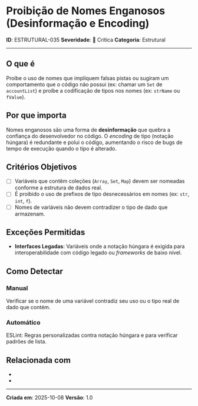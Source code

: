 # Proibição de Nomes Enganosos (Desinformação e Encoding)

**ID**: ESTRUTURAL-035
**Severidade**: 🔴 Crítica
**Categoria**: Estrutural

---

## O que é

Proíbe o uso de nomes que impliquem falsas pistas ou sugiram um comportamento que o código não possui (ex: chamar um `Set` de `accountList`) e proíbe a codificação de tipos nos nomes (ex: `strName` ou `fValue`).

## Por que importa

Nomes enganosos são uma forma de **desinformação** que quebra a confiança do desenvolvedor no código. O *encoding* de tipo (notação húngara) é redundante e polui o código, aumentando o risco de bugs de tempo de execução quando o tipo é alterado.

## Critérios Objetivos

- [ ] Variáveis que contêm coleções (`Array`, `Set`, `Map`) devem ser nomeadas conforme a estrutura de dados real.
- [ ] É proibido o uso de prefixos de tipo desnecessários em nomes (ex: `str`, `int`, `f`).
- [ ] Nomes de variáveis não devem contradizer o tipo de dado que armazenam.

## Exceções Permitidas

- **Interfaces Legadas**: Variáveis onde a notação húngara é exigida para interoperabilidade com código legado ou *frameworks* de baixo nível.

## Como Detectar

### Manual

Verificar se o nome de uma variável contradiz seu uso ou o tipo real de dado que contém.

### Automático

ESLint: Regras personalizadas contra notação húngara e para verificar padrões de lista.

## Relacionada com

- [ESTRUTURAL-006]: complementa
- [CRIACIONAL-003]: reforça

---

**Criada em**: 2025-10-08
**Versão**: 1.0
